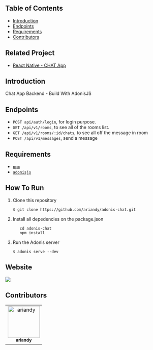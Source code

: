 
## Table of Contents

- [Introduction](#introduction)
- [Endpoints](#endpoints)
- [Requirements](#requirements)
- [Contributors](#contributors)

## Related Project
* <a href="https://github.com/ariandy/chat-frontend">React Native - CHAT App</a>

## Introduction
Chat App Backend - Build With AdonisJS

## Endpoints
* `POST api/auth/login`, for login purpose.
* `GET /api/v1/rooms`, to see all of the rooms list.
* `GET /api/v1/rooms/:id/chats`, to see all off the message in room 
* `POST /api/v1/messages`, send a message
## Requirements
* [`npm`](https://www.npmjs.com/get-npm)
* [`adonisjs`](https://adonisjs.com)


## How To Run

1. Clone this repository
   ```
   $ git clone https://github.com/ariandy/adonis-chat.git
   ```
2. Install all depedencies on the package.json
   ```
      cd adonis-chat
      npm install
   ```
3. Run the Adonis server
   ```
   $ adonis serve --dev
   ```

## Website 
<a href="">
  <img src="https://img.shields.io/badge/Project-AdonisJS-brightgreen.svg"/>
</a>



## Contributors
<center>
  <table>
    <tr>
      <td align="center">
        <a href="https://github.com/ariandy">
          <img width="100" src="https://avatars3.githubusercontent.com/u/37676101?s=460&v=4" alt="ariandy"><br/>
          <sub><b>ariandy </b></sub>
        </a>
      </td>
    </tr>
  </table>
</center>
